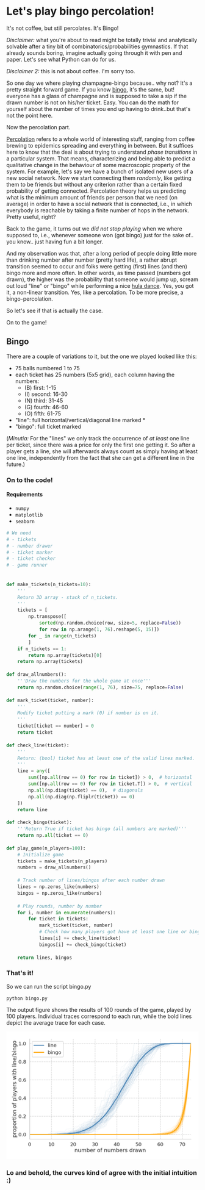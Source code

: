 # Let's play bingo percolation! 

It's not coffee, but still percolates. It's Bingo!

_Disclaimer:_ what you're about to read might be totally trivial and analytically
solvable after a tiny bit of combinatorics/probabilities gymnastics. 
If that already sounds boring, imagine actually going through it with pen and 
paper. Let's see what Python can do for us.

_Disclaimer 2:_ this is not about coffee. I'm sorry too.

So one day we where playing champagne-bingo because.. why not?
It's a pretty straight forward game. 
If you know [bingo](https://en.wikipedia.org/wiki/Bingo_(U.S.)), it's the same,
 but! everyone has a glass of champagne and is supposed to take a sip if the 
 drawn number is not on his/her ticket. Easy.
You can do the math for yourself about the number of times you end up having
to drink..but that's not the point here.

Now the percolation part. 

[Percolation](https://en.wikipedia.org/wiki/Percolation_theory) refers to
 a whole world of interesting stuff, ranging from coffee brewing to epidemics 
 spreading and everything in between. 
But it suffices here to know that the deal is about trying to understand 
_phase transitions_ in a particular system.
That means, characterizing and being able to predict a qualitative change in 
the behaviour of some macroscopic property of the system. 
For example, let's say we have a bunch of isolated new users of a new social 
network.
Now we start connecting them _randomly_, like getting them to be friends but 
without any criterion rather than a certain fixed probability of getting connected.
Percolation theory helps us predicting what is the minimum amount of friends per
 person that we need (on average) in order to have a social network that is 
 connected, i.e., in which everybody is reachable by taking a finite number of
 hops in the network.
Pretty useful, right? 

Back to the game, it turns out we _did not stop playing_ when we where
supposed to, i.e., whenever someone won (got bingo) just for the sake of.. 
you know.. just having fun a bit longer.

And my observation was that, after a long period of people doing little more 
than drinking number after number (pretty hard life), a rather abrupt transition 
seemed to occur and folks were getting (first) lines (and then) bingo more and 
more often.
In other words, as time passed (numbers got drawn), the higher was the
 probability that someone would jump up, scream out loud "line" or "bingo" 
 while performing a nice [hula dance](https://www.youtube.com/watch?v=r3JAM1nuNAk).
Yes, you got it, a non-linear transition. 
Yes, like a percolation. To be more precise, a bingo-percolation.

So let's see if that is actually the case.

On to the game!

Bingo 
-----
There are a couple of variations to it, but the one we played looked like this:
- 75 balls numbered 1 to 75
- each ticket has 25 numbers (5x5 grid), each column having the numbers:
    - (B) first:  1-15
    - (I) second: 16-30
    - (N) third:  31-45
    - (G) fourth: 46-60
    - (O) fifth:  61-75 
- "line": full horizontal/vertical/diagonal line marked *
- "bingo": full ticket marked

(_Minutia:_ For the "lines" we only track the occurrence of _at least_ one line per ticket,
since there was a price for only the first one getting it.
So after a player gets a line, she will afterwards always count as simply having
at least one line, independently from the fact that she can get a different line 
in the future.)

### On to the code!
#### Requirements
- `numpy`
- `matplotlib`
- `seaborn`

```python
# We need
# - tickets
# - number drawer
# - ticket marker
# - ticket checker 
# - game runner


def make_tickets(n_tickets=10):
    '''
    Return 3D array - stack of n_tickets.
    ''' 
    tickets = [
        np.transpose([
            sorted(np.random.choice(row, size=5, replace=False))
            for row in np.arange(1, 76).reshape(5, 15)])
        for _ in range(n_tickets)
        ]
    if n_tickets == 1:
        return np.array(tickets)[0]
    return np.array(tickets) 

def draw_allnumbers():
    '''Draw the numbers for the whole game at once'''
    return np.random.choice(range(1, 76), size=75, replace=False)

def mark_ticket(ticket, number):
    '''
    Modify ticket putting a mark (0) if number is on it.
    '''
    ticket[ticket == number] = 0
    return ticket

def check_line(ticket):
    '''
    Return: (bool) ticket has at least one of the valid lines marked.
    '''
    line = any([
        sum([np.all(row == 0) for row in ticket]) > 0,  # horizontal
        sum([np.all(row == 0) for row in ticket.T]) > 0,  # vertical
        np.all(np.diag(ticket) == 0),  # diagonals
        np.all(np.diag(np.fliplr(ticket)) == 0)
    ])
    return line

def check_bingo(ticket):
    '''Return True if ticket has bingo (all numbers are marked)'''
    return np.all(ticket == 0) 
    
def play_game(n_players=100):
    # Initialize game
    tickets = make_tickets(n_players)
    numbers = draw_allnumbers()

    # Track number of lines/bingos after each number drawn
    lines = np.zeros_like(numbers)
    bingos = np.zeros_like(numbers)

    # Play rounds, number by number
    for i, number in enumerate(numbers):
        for ticket in tickets:
            mark_ticket(ticket, number)
            # Check how many players got have at least one line or bingo
            lines[i] += check_line(ticket)
            bingos[i] += check_bingo(ticket)
    
    return lines, bingos
```

### That's it!
So we can run the script bingo.py
```
python bingo.py
```

The output figure shows the results of 100 rounds of the game, played by
100 players.
Individual traces correspond to each run, while the bold lines depict the 
average trace for each case.

![png](https://github.com/fabridamicelli/bingo_percolation/blob/master/images/lines_and_bingos.png)

### Lo and behold, the curves kind of agree with the initial intuition :)

